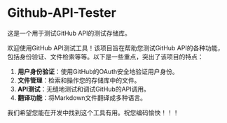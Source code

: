 # Github-API-Tester

这是一个用于测试GitHub API的测试存储库。

欢迎使用GitHub API测试工具！该项目旨在帮助您测试GitHub API的各种功能，包括身份验证、文件检索等等。以下是一些重点，突出了该项目的特点：

1. **用户身份验证**：使用GitHub的OAuth安全地验证用户身份。
2. **文件管理**：检索和操作您的存储库中的文件。
3. **API测试**：无缝地测试和调试GitHub的API调用。
4. **翻译功能**：将Markdown文件翻译成多种语言。

我们希望您能在开发中找到这个工具有用。祝您编码愉快！！！
